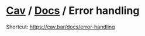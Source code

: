 # [Cav](https://cav.bar) / [Docs](./README.md) / Error handling

Shortcut: https://cav.bar/docs/error-handling